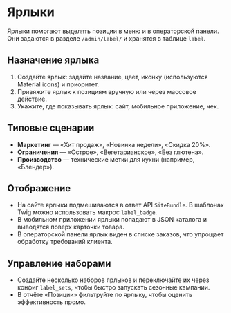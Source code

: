 # Ярлыки

Ярлыки помогают выделять позиции в меню и в операторской панели. Они задаются в разделе `/admin/label/` и хранятся в таблице `label`.

## Назначение ярлыка

1. Создайте ярлык: задайте название, цвет, иконку (используются Material icons) и приоритет.
2. Привяжите ярлык к позициям вручную или через массовое действие.
3. Укажите, где показывать ярлык: сайт, мобильное приложение, чек.

## Типовые сценарии

- **Маркетинг** — «Хит продаж», «Новинка недели», «Скидка 20%».
- **Ограничения** — «Острое», «Вегетарианское», «Без глютена».
- **Производство** — технические метки для кухни (например, «Блендер»).

## Отображение

- На сайте ярлыки подмешиваются в ответ API `SiteBundle`. В шаблонах Twig можно использовать макрос `label_badge`.
- В мобильном приложении ярлыки попадают в JSON каталога и выводятся поверх карточки товара.
- В операторской панели ярлык виден в списке заказов, что упрощает обработку требований клиента.

## Управление наборами

- Создайте несколько наборов ярлыков и переключайте их через конфиг `label_sets`, чтобы быстро запускать сезонные кампании.
- В отчёте «Позиции» фильтруйте по ярлыку, чтобы оценить эффективность промо.
